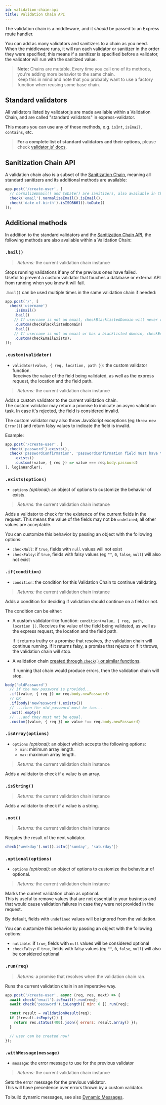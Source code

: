 ```yaml
---
id: validation-chain-api
title: Validation Chain API
---
```


The validation chain is a middleware, and it _should_ be passed to an Express route handler.

You can add as many validators and sanitizers to a chain as you need.   
When the middleware runs, it will run each validator or sanitizer in the order they were specified;
this means if a sanitizer is specified before a validator, the validator will run with the sanitized
value.

> **Note:** Chains are mutable. Every time you call one of its methods, you're adding more behavior to the same chain.  
> Keep this in mind and note that you probably want to use a factory function when reusing some base chain.

## Standard validators
All validators listed by validator.js are made available within a Validation Chain,
and are called "standard validators" in express-validator.

This means you can use any of those methods, e.g. `isInt`, `isEmail`, `contains`, etc.

> **For a complete list of standard validators and their options**,
> please check [validator.js' docs](https://github.com/chriso/validator.js#validators).

## Sanitization Chain API
A validation chain also is a subset of the [Sanitization Chain](api-sanitization-chain.md), meaning
all standard sanitizers and its additional methods are available:

```js
app.post('/create-user', [
  // normalizeEmail() and toDate() are sanitizers, also available in the Sanitization Chain
  check('email').normalizeEmail().isEmail(),
  check('date-of-birth').isISO8601().toDate()
]);
```

## Additional methods
In addition to the standard validators and the [Sanitization Chain API](api-sanitization-chain.md),
the following methods are also available within a Validation Chain:

### `.bail()`
> *Returns:* the current validation chain instance

Stops running validations if any of the previous ones have failed.  
Useful to prevent a custom validator that touches a database or external API from running when you
know it will fail.

`.bail()` can be used multiple times in the same validation chain if needed:

```js
app.post('/', [
  check('username')
    .isEmail()
    .bail()
    // If username is not an email, checkBlacklistedDomain will never run
    .custom(checkBlacklistedDomain)
    .bail()
    // If username is not an email or has a blacklisted domain, checkEmailExists will never run
    .custom(checkEmailExists);
]);
```

### `.custom(validator)`
- `validator(value, { req, location, path })`: the custom validator function.  
Receives the value of the field being validated, as well as the express request, the location and the field path.
> *Returns:* the current validation chain instance

Adds a custom validator to the current validation chain.  
The custom validator may return a promise to indicate an async validation task. In case it's rejected, the field is considered invalid.

The custom validator may also throw JavaScript exceptions (eg `throw new Error()`) and return falsy values to indicate the field is invalid.

Example:

```js
app.post('/create-user', [
  check('password').exists(),
  check('passwordConfirmation', 'passwordConfirmation field must have the same value as the password field')
    .exists()
    .custom((value, { req }) => value === req.body.password)
], loginHandler);
```

### `.exists(options)`
- `options` *(optional)*: an object of options to customize the behavior of exists.
> *Returns:* the current validation chain instance

Adds a validator to check for the existence of the current fields in the request.
This means the value of the fields may not be `undefined`; all other values are acceptable.

You can customize this behavior by passing an object with the following options:
- `checkNull`: if `true`, fields with `null` values will not exist
- `checkFalsy`: if `true`, fields with falsy values (eg `""`, `0`, `false`, `null`) will also not exist

### `.if(condition)`
- `condition`: the condition for this Validation Chain to continue validating.
> *Returns:* the current validation chain instance

Adds a condition for deciding if validation should continue on a field or not.

The condition can be either:
- A custom validator-like function: `condition(value, { req, path, location })`.
  Receives the value of the field being validated, as well as the express request, the location and the field path.

  If it returns truthy or a promise that resolves, the validation chain will continue
running. If it returns falsy, a promise that rejects or if it throws, the validation chain will stop.  
- A validation chain [created through `check()` or similar functions](api-check.md#checkfield-message).

  If running that chain would produce errors, then the validation chain will stop.

```js
body('oldPassword')
  // if the new password is provided...
  .if((value, { req }) => req.body.newPassword)
  // OR
  .if(body('newPassword').exists())
  // ...then the old password must be too...
  .not().empty()
  // ...and they must not be equal.
  .custom((value, { req }) => value !== req.body.newPassword)
```

### `.isArray(options)`
- `options` *(optional)*: an object which accepts the following options:
  - `min`: minimum array length.
  - `max`: maximum array length.
> *Returns:* the current validation chain instance

Adds a validator to check if a value is an array.

### `.isString()`
> *Returns:* the current validation chain instance

Adds a validator to check if a value is a string.

### `.not()`
> *Returns:* the current validation chain instance

Negates the result of the next validator.

```js
check('weekday').not().isIn(['sunday', 'saturday'])
```

### `.optional(options)`
- `options` *(optional)*: an object of options to customize the behaviour of optional.
> *Returns:* the current validation chain instance

Marks the current validation chain as optional.  
This is useful to remove values that are not essential to your business and that would cause validation failures in case they were not provided in the request.

By default, fields with `undefined` values will be ignored from the validation.

You can customize this behavior by passing an object with the following options:
- `nullable`: if `true`, fields with `null` values will be considered optional
- `checkFalsy`: if `true`, fields with falsy values (eg `""`, `0`, `false`, `null`) will also be considered optional

### `.run(req)`
> *Returns:* a promise that resolves when the validation chain ran.

Runs the current validation chain in an imperative way.

```js
app.post('/create-user', async (req, res, next) => {
  await check('email').isEmail().run(req);
  await check('password').isLength({ min: 6 }).run(req);

  const result = validationResult(req);
  if (!result.isEmpty()) {
    return res.status(400).json({ errors: result.array() });
  }

  // user can be created now!
});
```

### `.withMessage(message)`
- `message`: the error message to use for the previous validator
> *Returns:* the current validation chain instance

Sets the error message for the previous validator.  
This will have precedence over errors thrown by a custom validator.

To build dynamic messages, see also [Dynamic Messages](feature-error-messages.md#dynamic-messages).
